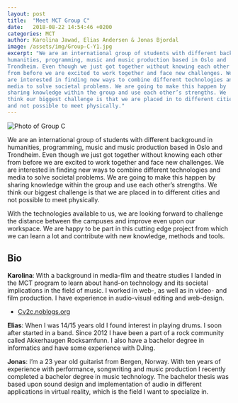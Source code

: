 ```yaml
---
layout: post
title:  "Meet MCT Group C"
date:   2018-08-22 14:54:46 +0200
categories: MCT
author: Karolina Jawad, Elias Andersen & Jonas Bjordal
image: /assets/img/Group-C-Y1.jpg
excerpt: "We are an international group of students with different background in
humanities, programming, music and music production based in Oslo and
Trondheim. Even though we just got together without knowing each other
from before we are excited to work together and face new challenges. We
are interested in finding new ways to combine different technologies and
media to solve societal problems. We are going to make this happen by
sharing knowledge within the group and use each other’s strengths. We
think our biggest challenge is that we are placed in to different cities
and not possible to meet physically."
---
```


![Photo of Group C](/assets/img/Group-C-Y1.jpg "Group C")

We are an international group of students with different background in
humanities, programming, music and music production based in Oslo and
Trondheim. Even though we just got together without knowing each other
from before we are excited to work together and face new challenges. We
are interested in finding new ways to combine different technologies and
media to solve societal problems. We are going to make this happen by
sharing knowledge within the group and use each other’s strengths. We
think our biggest challenge is that we are placed in to different cities
and not possible to meet physically.

With the technologies available to us, we are looking forward to
challenge the distance between the campuses and improve even upon our
workspace. We are happy to be part in this cutting edge project from
which we can learn a lot and contribute with new knowledge, methods and
tools.

## Bio

**Karolina**: With a background in media-film and theatre studies I
landed in the MCT program to learn about hand-on technology and its
societal implications in the field of music. I worked in web-, as well
as in video- and film production.  I have experience in audio-visual
editing and web-design.

* [Cv2c.noblogs.org](http://Cv2c.noblogs.org)

**Elias**: When I was 14/15 years old I found interest in playing drums.
I soon after started in a band. Since 2012 I have been a part of a rock
community called Akkerhaugen Rocksamfunn. I also have a bachelor degree
in informatics and have some experience with DJing.

**Jonas**: I’m a 23 year old guitarist from Bergen, Norway. With ten
years of experience with performance, songwriting and music production I
recently completed a bachelor degree in music technology. The bachelor
thesis was based upon sound design and implementation of audio in
different applications in virtual reality, which is the field I want to
specialize in.
